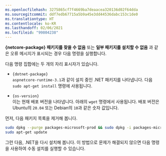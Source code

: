 ```yaml
---
ms.openlocfilehash: 3275865cf7f4669ba7deaacea320136d02f64dda
ms.sourcegitcommit: ddf7edb67715a5b9a45e3dd44536dabc153c1de0
ms.translationtype: HT
ms.contentlocale: ko-KR
ms.lasthandoff: 02/06/2021
ms.locfileid: "99804238"
---
```


**{netcore-package} 패키지를 찾을 수 없음** 또는 **일부 패키지를 설치할 수 없음** 과 같은 오류 메시지가 표시되는 경우 다음 명령을 실행합니다.

다음 명령 집합에는 두 개의 자리 표시자가 있습니다.

- `{dotnet-package}`\
`aspnetcore-runtime-3.1`과 같이 설치 중인 .NET 패키지를 나타냅니다. 다음 `sudo apt-get install` 명령에 사용됩니다.

- `{os-version}`\
이는 현재 배포 버전을 나타냅니다. 아래의 `wget` 명령에서 사용됩니다. 배포 버전은 Ubuntu의 `20.04` 또는 Debian의 `10`과 같은 숫자 값입니다.

먼저, 다음 패키지 목록을 제거해 봅니다.

```bash
sudo dpkg --purge packages-microsoft-prod && sudo dpkg -i packages-microsoft-prod.deb
sudo apt-get update
```

그런 다음, .NET을 다시 설치해 봅니다. 이 방법으로 문제가 해결되지 않으면 다음 명령을 사용하여 수동 설치를 실행할 수 있습니다.
